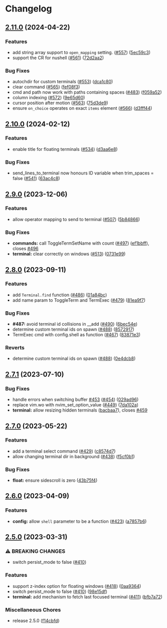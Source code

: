 # Changelog

## [2.11.0](https://github.com/akinsho/toggleterm.nvim/compare/v2.10.0...v2.11.0) (2024-04-22)


### Features

* add string array support to `open_mapping` setting. ([#557](https://github.com/akinsho/toggleterm.nvim/issues/557)) ([5ec59c3](https://github.com/akinsho/toggleterm.nvim/commit/5ec59c3a8ae4f220e40f0d37e1732354ee3ba181))
* support the CR for nushell ([#561](https://github.com/akinsho/toggleterm.nvim/issues/561)) ([72d2aa2](https://github.com/akinsho/toggleterm.nvim/commit/72d2aa290a8bcd3155d851b3d7a28ea20a1dc1f1))


### Bug Fixes

* autochdir for custom terminals ([#553](https://github.com/akinsho/toggleterm.nvim/issues/553)) ([dca1c80](https://github.com/akinsho/toggleterm.nvim/commit/dca1c80fb8ec41c97e7c3ef308719d8143fbbb05))
* clear command ([#565](https://github.com/akinsho/toggleterm.nvim/issues/565)) ([fef08f3](https://github.com/akinsho/toggleterm.nvim/commit/fef08f32b9ca7d08eefc5af34dc416a3ac259bc8))
* cmd and path now work with paths containing spaces ([#483](https://github.com/akinsho/toggleterm.nvim/issues/483)) ([f059a52](https://github.com/akinsho/toggleterm.nvim/commit/f059a52c3f8adb285cff66882462f67603c1f9ba))
* column indexing ([#572](https://github.com/akinsho/toggleterm.nvim/issues/572)) ([9e65d60](https://github.com/akinsho/toggleterm.nvim/commit/9e65d60cfa0c33a9ddc9cc9ec77471753f1984df))
* cursor position after motion ([#563](https://github.com/akinsho/toggleterm.nvim/issues/563)) ([75d3de9](https://github.com/akinsho/toggleterm.nvim/commit/75d3de9d261431dd4d6a68134bb46907c91c2023))
* ensure `on_choice` operates on exact `items` element ([#566](https://github.com/akinsho/toggleterm.nvim/issues/566)) ([d3fff44](https://github.com/akinsho/toggleterm.nvim/commit/d3fff44252b57da0dc918b5eb7aeee258603a2a7))

## [2.10.0](https://github.com/akinsho/toggleterm.nvim/compare/v2.9.0...v2.10.0) (2024-02-12)


### Features

* enable title for floating terminals ([#534](https://github.com/akinsho/toggleterm.nvim/issues/534)) ([d3aa6e8](https://github.com/akinsho/toggleterm.nvim/commit/d3aa6e88c2dcbefd240ffb77a2c77b486a19fa5f))


### Bug Fixes

* send_lines_to_terminal now honours ID variable when trim_spaces = false ([#541](https://github.com/akinsho/toggleterm.nvim/issues/541)) ([63ac4c8](https://github.com/akinsho/toggleterm.nvim/commit/63ac4c8529604ad247d9426644128de6ebb1f43a))

## [2.9.0](https://github.com/akinsho/toggleterm.nvim/compare/v2.8.0...v2.9.0) (2023-12-06)


### Features

* allow operator mapping to send to terminal ([#507](https://github.com/akinsho/toggleterm.nvim/issues/507)) ([5b84866](https://github.com/akinsho/toggleterm.nvim/commit/5b848664989b6deb2c28dad5135c89720915675a))


### Bug Fixes

* **commands:** call ToggleTermSetName with count ([#497](https://github.com/akinsho/toggleterm.nvim/issues/497)) ([ef1bbff](https://github.com/akinsho/toggleterm.nvim/commit/ef1bbff59c9ab5b468062c33ca183541a3849547)), closes [#496](https://github.com/akinsho/toggleterm.nvim/issues/496)
* **terminal:** clear correctly on windows ([#513](https://github.com/akinsho/toggleterm.nvim/issues/513)) ([0731e99](https://github.com/akinsho/toggleterm.nvim/commit/0731e99de590fb7451eb4fee99470506e012b34d))

## [2.8.0](https://github.com/akinsho/toggleterm.nvim/compare/v2.7.1...v2.8.0) (2023-09-11)


### Features

* add `Terminal.find` function ([#486](https://github.com/akinsho/toggleterm.nvim/issues/486)) ([01a84bc](https://github.com/akinsho/toggleterm.nvim/commit/01a84bc642484681933140537c3ff99b10b8a866))
* add name param to ToggleTerm and TermExec ([#479](https://github.com/akinsho/toggleterm.nvim/issues/479)) ([81ea9f7](https://github.com/akinsho/toggleterm.nvim/commit/81ea9f71a3fd7621fd02b2c74861595378a3c938))


### Bug Fixes

* **#487:** avoid terminal id collisions in __add ([#490](https://github.com/akinsho/toggleterm.nvim/issues/490)) ([6bec54e](https://github.com/akinsho/toggleterm.nvim/commit/6bec54e73807919b15fc92824fb48be32fb7e8ea))
* determine custom terminal ids on spawn ([#488](https://github.com/akinsho/toggleterm.nvim/issues/488)) ([8572917](https://github.com/akinsho/toggleterm.nvim/commit/8572917413dd039d1a53b007df5c571e2a3b8ad7))
* TermExec cmd with config.shell as function ([#467](https://github.com/akinsho/toggleterm.nvim/issues/467)) ([83871e3](https://github.com/akinsho/toggleterm.nvim/commit/83871e3c34837117644d83f422ee6c869b61891f))


### Reverts

* determine custom terminal ids on spawn ([#488](https://github.com/akinsho/toggleterm.nvim/issues/488)) ([0e4dcb8](https://github.com/akinsho/toggleterm.nvim/commit/0e4dcb8f0914bd191f732cae826df59f174359fe))

## [2.7.1](https://github.com/akinsho/toggleterm.nvim/compare/v2.7.0...v2.7.1) (2023-07-10)


### Bug Fixes

* handle errors when switching buffer [#453](https://github.com/akinsho/toggleterm.nvim/issues/453) ([#454](https://github.com/akinsho/toggleterm.nvim/issues/454)) ([029ad96](https://github.com/akinsho/toggleterm.nvim/commit/029ad968fd5a06ac5e29afe083d0a61be68e792b))
* replace vim.wo with nvim_set_option_value ([#449](https://github.com/akinsho/toggleterm.nvim/issues/449)) ([7da102a](https://github.com/akinsho/toggleterm.nvim/commit/7da102a9c2fa1dd190c11faea03ee1c47af03d02))
* **terminal:** allow resizing hidden terminals ([bacbaa7](https://github.com/akinsho/toggleterm.nvim/commit/bacbaa7480344e4cfcebdf46fdfc058b3cb04648)), closes [#459](https://github.com/akinsho/toggleterm.nvim/issues/459)

## [2.7.0](https://github.com/akinsho/toggleterm.nvim/compare/v2.6.0...v2.7.0) (2023-05-22)


### Features

* add a terminal select command ([#429](https://github.com/akinsho/toggleterm.nvim/issues/429)) ([c8574d7](https://github.com/akinsho/toggleterm.nvim/commit/c8574d7a7d2e5682de4479463ddba794390c0e40))
* allow changing terminal dir in background ([#438](https://github.com/akinsho/toggleterm.nvim/issues/438)) ([f5cf0b1](https://github.com/akinsho/toggleterm.nvim/commit/f5cf0b1eebd95ba4edc69e2fbd13e1a289048d5d))


### Bug Fixes

* **float:** ensure sidescroll is zero ([43b75f4](https://github.com/akinsho/toggleterm.nvim/commit/43b75f43aa7590228d88945525c737f0ddc05c22))

## [2.6.0](https://github.com/akinsho/toggleterm.nvim/compare/v2.5.0...v2.6.0) (2023-04-09)


### Features

* **config:** allow `shell` parameter to be a function ([#423](https://github.com/akinsho/toggleterm.nvim/issues/423)) ([a7857b6](https://github.com/akinsho/toggleterm.nvim/commit/a7857b6cbfdfc98df2a7b61591be16e1020c7a82))

## [2.5.0](https://github.com/akinsho/toggleterm.nvim/compare/2.4.0...v2.5.0) (2023-03-31)


### ⚠ BREAKING CHANGES

* switch persist_mode to false ([#410](https://github.com/akinsho/toggleterm.nvim/issues/410))

### Features

* support z-index option for floating windows ([#418](https://github.com/akinsho/toggleterm.nvim/issues/418)) ([0aa9364](https://github.com/akinsho/toggleterm.nvim/commit/0aa936445b895cd5d3387860f96ce424ce32b072))
* switch persist_mode to false ([#410](https://github.com/akinsho/toggleterm.nvim/issues/410)) ([98e15df](https://github.com/akinsho/toggleterm.nvim/commit/98e15df2c838fe5c3cae1efa36fa5c255fc75aa8))
* **terminal:** add mechanism to fetch last focused terminal ([#411](https://github.com/akinsho/toggleterm.nvim/issues/411)) ([bfb7a72](https://github.com/akinsho/toggleterm.nvim/commit/bfb7a7254b5d897a5b889484c6a5142951a18b29))


### Miscellaneous Chores

* release 2.5.0 ([f14cbfd](https://github.com/akinsho/toggleterm.nvim/commit/f14cbfd3141ce35d2738084e40bccf2176a474b2))
